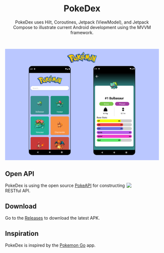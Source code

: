 <h1 align="center">PokeDex</h1>

<p align="center">  
PokeDex uses Hilt, Coroutines, Jetpack (ViewModel), and Jetpack Compose to illustrate current Android development using the MVVM framework. 
</p>
</br>

<p align="center">
<img src="/previews/screenshot.png"/>
</p>

## Open API
<img src="https://user-images.githubusercontent.com/24237865/83422649-d1b1d980-a464-11ea-8c91-a24fdf89cd6b.png" align="right" width="21%"/>

PokeDex is using the open source [PokeAPI](https://pokeapi.co/) for constructing RESTful API.<br>

## Download
Go to the [Releases](https://github.com/SaazNeupane/PokeDex/releases) to download the latest APK.

## Inspiration
PokeDex is inspired by the [Pokemon Go](https://play.google.com/store/apps/details?id=com.nianticlabs.pokemongo) app.